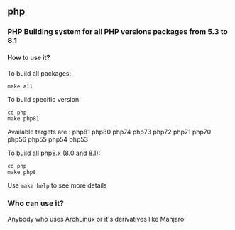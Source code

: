 ## php
### PHP Building system for all PHP versions packages from 5.3 to 8.1

#### How to use it?

To build all packages:
```
make all
```

To build specific version:
```
cd php
make php81
```

Available targets are : php81 php80 php74 php73 php72 php71 php70 php56 php55 php54 php53

To build all php8.x (8.0 and 8.1):
```
cd php
make php8
```

Use ``make help`` to see more details

### Who can use it?

Anybody who uses ArchLinux or it's derivatives like Manjaro
